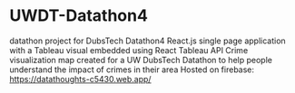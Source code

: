 # UWDT-Datathon4
datathon project for DubsTech Datathon4
React.js single page application with a Tableau visual embedded using React Tableau API
Crime visualization map created for a UW DubsTech Datathon to help people understand the
impact of crimes in their area 
Hosted on firebase: https://datathoughts-c5430.web.app/